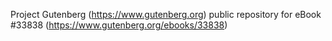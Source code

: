 Project Gutenberg (https://www.gutenberg.org) public repository for eBook #33838 (https://www.gutenberg.org/ebooks/33838)
